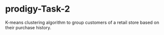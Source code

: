 # prodigy-Task-2
K-means clustering algorithm to group customers of a retail store based on their purchase history.

